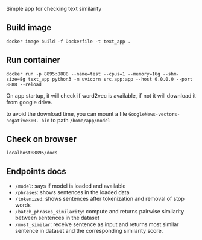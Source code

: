 Simple app for checking text similarity

## Build image

```shell
docker image build -f Dockerfile -t text_app .
```

## Run container

```shell
docker run -p 8895:8888 --name=test --cpus=1 --memory=16g --shm-size=8g text_app python3 -m uvicorn src.app:app --host 0.0.0.0 --port 8888 --reload
```

On app startup, it will check if word2vec is available, if not it will download it 
from google drive.

to avoid the download time, you can mount a file `GoogleNews-vectors-negative300. bin` to path `/home/app/model`

## Check on browser 
`localhost:8895/docs`

## Endpoints docs 

- `/model`: says if model is loaded and available
- `/phrases`: shows sentences in the loaded data
- `/tokenized`: shows sentences after tokenization and removal of stop words
- `/batch_phrases_similarity`: compute and returns pairwise similarity between 
  sentences in the dataset
- `/most_similar`: receive sentence as input and returns most similar sentence in 
  dataset and the corresponding similarity score.
